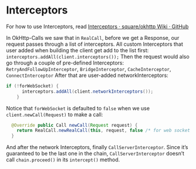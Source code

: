 # Interceptors
For how to use Interceptors, read [Interceptors · square/okhttp Wiki · GitHub](https://github.com/square/okhttp/wiki/Interceptors)

In OkHttp-Calls we saw that in `RealCall`, before we get a Response, our request passes through a list of interceptors.
All custom Interceptors that user added when building the client get add to the list first:
`interceptors.addAll(client.interceptors());`
Then the request would also go through a couple of pre-defined Interceptors: `RetryAndFollowUpInterceptor`, `BridgeInterceptor`, `CacheInterceptor`, `ConnectInterceptor`
After that are user-added networkInterceptors:
```java
if (!forWebSocket) {
      interceptors.addAll(client.networkInterceptors());
    }
```

Notice that `forWebSocket` is defaulted to `false` when we use `client.newCall(Request)` to make a call:
```java
  @Override public Call newCall(Request request) {
    return RealCall.newRealCall(this, request, false /* for web socket */);
  }
```

And after the network Interceptors, finally `CallServerInterceptor`. Since it’s guaranteed to be the last one in the chain, `CallServerInterceptor` doesn’t call `chain.proceed()` in its `intercept()` method. 

